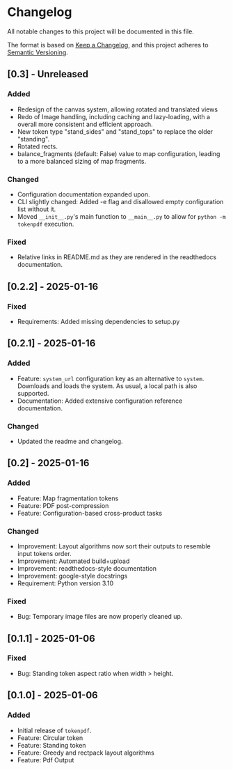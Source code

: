 # Changelog

All notable changes to this project will be documented in this file.

The format is based on [Keep a Changelog](https://keepachangelog.com/en/1.0.0/),
and this project adheres to [Semantic Versioning](https://semver.org/).

## [0.3] - Unreleased
### Added
- Redesign of the canvas system, allowing rotated and translated views
- Redo of Image handling, including caching and lazy-loading, with a overall more consistent and efficient approach.
- New token type "stand_sides" and "stand_tops" to replace the older "standing".
- Rotated rects.
- balance_fragments (default: False) value to map configuration, leading to a more balanced sizing of map fragments.


### Changed
- Configuration documentation expanded upon.
- CLI slightly changed: Added -e flag and disallowed empty configuration list without it.
- Moved `__init__.py`'s main function to `__main__.py` to allow for `python -m tokenpdf` execution.

### Fixed
- Relative links in README.md as they are rendered in the readthedocs documentation.

## [0.2.2] - 2025-01-16
### Fixed
- Requirements: Added missing dependencies to setup.py

## [0.2.1] - 2025-01-16
### Added
- Feature: `system_url` configuration key as an alternative to `system`. Downloads and loads the system. As usual, a local path is also supported.
- Documentation: Added extensive configuration reference documentation.

### Changed
- Updated the readme and changelog.


## [0.2] - 2025-01-16
### Added
- Feature: Map fragmentation tokens
- Feature: PDF post-compression
- Feature: Configuration-based cross-product tasks


### Changed
- Improvement: Layout algorithms now sort their outputs to resemble input tokens order.
- Improvement: Automated build+upload
- Improvement: readthedocs-style documentation
- Improvement: google-style docstrings
- Requirement: Python version 3.10

### Fixed
- Bug: Temporary image files are now properly cleaned up.

## [0.1.1] - 2025-01-06
### Fixed
- Bug: Standing token aspect ratio when width > height.


## [0.1.0] - 2025-01-06
### Added
- Initial release of `tokenpdf`.
- Feature: Circular token
- Feature: Standing token
- Feature: Greedy and rectpack layout algorithms
- Feature: Pdf Output